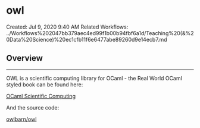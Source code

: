 # owl

Created: Jul 9, 2020 9:40 AM
Related Workflows: ../Workflows%202047bb379aec4ed99f1b00b94fbf6a1d/Teaching%20(&%20Data%20Science)%20ec1cfb11f6e6477abe89260d9e14ecb7.md

## Overview

---

OWL is a scientific computing library for OCaml - the Real World OCaml styled book can be found here: 

[OCaml Scientific Computing](https://ocaml.xyz/book/)

And the source code:

[owlbarn/owl](https://github.com/owlbarn/owl)